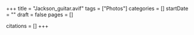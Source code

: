 +++
title = "Jackson_guitar.avif"
tags = ["Photos"]
categories = []
startDate = ""
draft = false
pages = []

citations = []
+++
